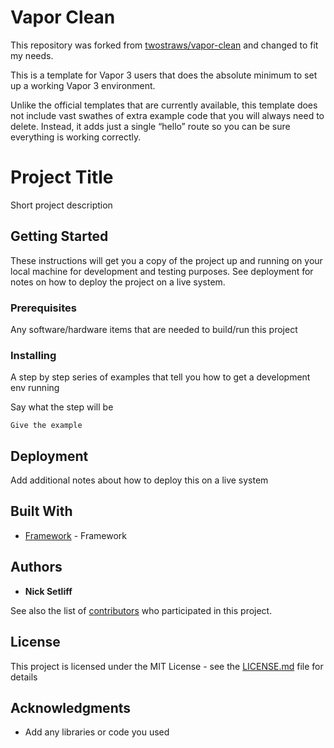 # Vapor Clean
This repository was forked from [twostraws/vapor-clean](https://github.com/twostraws/vapor-clean) and changed to fit my needs.

This is a template for Vapor 3 users that does the absolute minimum to set up a working Vapor 3 environment.

Unlike the official templates that are currently available, this template does not include vast swathes of extra example code that you will always need to delete. Instead, it adds just a single “hello” route so you can be sure everything is working correctly.

# Project Title

Short project description

## Getting Started

These instructions will get you a copy of the project up and running on your local machine for development and testing purposes. See deployment for notes on how to deploy the project on a live system.

### Prerequisites

Any software/hardware items that are needed to build/run this project

### Installing

A step by step series of examples that tell you how to get a development env running

Say what the step will be

```
Give the example
```

## Deployment

Add additional notes about how to deploy this on a live system

## Built With

* [Framework](https://www.github.com) - Framework

## Authors

* **Nick Setliff**

See also the list of [contributors](https://github.com/NickSet/ProjectName/contributors) who participated in this project.

## License

This project is licensed under the MIT License - see the [LICENSE.md](LICENSE.md) file for details

## Acknowledgments

* Add any libraries or code you used
